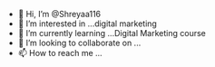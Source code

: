 - 👋 Hi, I’m @Shreyaa116
- 👀 I’m interested in ...digital marketing
- 🌱 I’m currently learning ...Digital Marketing course
- 💞️ I’m looking to collaborate on ...
- 📫 How to reach me ...

<!---
Shreyaa116/Shreyaa116 is a ✨ special ✨ repository because its `README.md` (this file) appears on your GitHub profile.
You can click the Preview link to take a look at your changes.
--->
